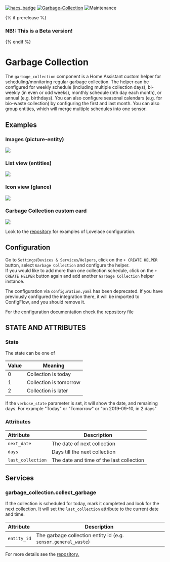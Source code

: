 [![hacs_badge](https://img.shields.io/badge/HACS-Default-orange.svg)](https://github.com/custom-components/hacs) [![Garbage-Collection](https://img.shields.io/github/v/release/cjramseyer/Garbage-Collection.svg?1)](https://github.com/cjramseyer/Garbage-Collection) ![Maintenance](https://img.shields.io/maintenance/yes/2022.svg)

{% if prerelease %}

### NB!: This is a Beta version!

{% endif %}

# Garbage Collection

The `garbage_collection` component is a Home Assistant custom helper for scheduling/monitoring regular garbage collection. The helper can be configured for weekly schedule (including multiple collection days), bi-weekly (in even or odd weeks), monthly schedule (nth day each month), or annual (e.g. birthdays). You can also configure seasonal calendars (e.g. for bio-waste collection) by configuring the first and last month. You can also group entities, which will merge multiple schedules into one sensor.

## Examples

### Images (picture-entity)

<img src="https://github.com/cjramseyer/Garbage-Collection/blob/master/images/picture-entity.png">

### List view (entities)

<img src="https://github.com/cjramseyer/Garbage-Collection/blob/master/images/sensor.png">

### Icon view (glance)

<img src="https://github.com/cjramseyer/Garbage-Collection/blob/master/images/entities.png">

### Garbage Collection custom card

<img src="https://github.com/amaximus/garbage-collection-card/blob/master/garbage_collection_lovelace.jpg">

Look to the <a href="https://github.com/cjramseyer/Garbage-Collection">repository</a> for examples of Lovelace configuration.

## Configuration

Go to `Settings`/`Devices & Services`/`Helpers`, click on the `+ CREATE HELPER` button, select `Garbage Collection` and configure the helper.<br />If you would like to add more than one collection schedule, click on the `+ CREATE HELPER` button again and add another `Garbage Collection` helper instance.

The configuration via `configuration.yaml` has been deprecated. If you have previously configured the integration there, it will be imported to ConfigFlow, and you should remove it.

For the configuration documentation check the <a href="https://github.com/cjramseyer/Garbage-Collection/blob/master/README.md">repository</a> file

## STATE AND ATTRIBUTES

### State

The state can be one of

| Value | Meaning                |
| :---- | ---------------------- |
| 0     | Collection is today    |
| 1     | Collection is tomorrow |
| 2     | Collection is later    |

If the `verbose_state` parameter is set, it will show the date, and remaining days. For example "Today" or "Tomorrow" or "on 2019-09-10, in 2 days"

### Attributes

| Attribute         | Description                              |
| :---------------- | ---------------------------------------- |
| `next_date`       | The date of next collection              |
| `days`            | Days till the next collection            |
| `last_collection` | The date and time of the last collection |

## Services

### garbage_collection.collect_garbage

If the collection is scheduled for today, mark it completed and look for the next collection.
It will set the `last_collection` attribute to the current date and time.

| Attribute   | Description                                                    |
| :---------- | -------------------------------------------------------------- |
| `entity_id` | The garbage collection entity id (e.g. `sensor.general_waste`) |

For more details see the <a href="https://github.com/cjramseyer/Garbage-Collection/blob/master/README.md">repository.</a>
